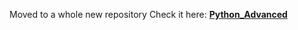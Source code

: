 Moved to a whole new repository 
Check it here: <strong><a href="https://github.com/TsvetanG2/Softuni-Python-Advanced">Python_Advanced</strong>
